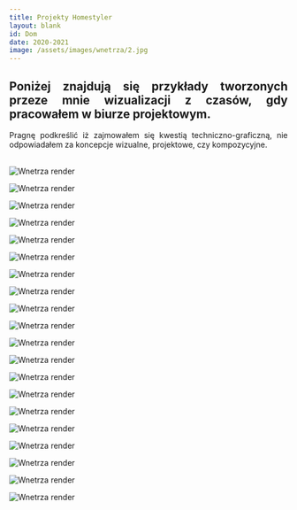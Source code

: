 ```yaml
---
title: Projekty Homestyler
layout: blank
id: Dom
date: 2020-2021
image: /assets/images/wnetrza/2.jpg
---
```


<div style="text-align: justify"> 
<h2> 
Poniżej znajdują się przykłady tworzonych przeze mnie wizualizacji z czasów, gdy pracowałem w biurze projektowym.
</h2>
Pragnę podkreślić iż zajmowałem się kwestią techniczno-graficzną, nie odpowiadałem za koncepcje wizualne, projektowe, czy kompozycyjne.
<br>
<br>
</div>

![Wnetrza render]({{site.url}}/assets/images/wnetrza/1.jpg)

![Wnetrza render]({{site.url}}/assets/images/wnetrza/2.jpg)

![Wnetrza render]({{site.url}}/assets/images/wnetrza/3.jpg)

![Wnetrza render]({{site.url}}/assets/images/wnetrza/4.jpg)

![Wnetrza render]({{site.url}}/assets/images/wnetrza/5.jpg)

![Wnetrza render]({{site.url}}/assets/images/wnetrza/6.jpg)

![Wnetrza render]({{site.url}}/assets/images/wnetrza/7.jpg)

![Wnetrza render]({{site.url}}/assets/images/wnetrza/8.jpg)

![Wnetrza render]({{site.url}}/assets/images/wnetrza/9.jpg)

![Wnetrza render]({{site.url}}/assets/images/wnetrza/10.jpg)

![Wnetrza render]({{site.url}}/assets/images/wnetrza/11.jpg)

![Wnetrza render]({{site.url}}/assets/images/wnetrza/12.jpg)

![Wnetrza render]({{site.url}}/assets/images/wnetrza/13.jpg)

![Wnetrza render]({{site.url}}/assets/images/wnetrza/14.jpg)

![Wnetrza render]({{site.url}}/assets/images/wnetrza/15.jpg)

![Wnetrza render]({{site.url}}/assets/images/wnetrza/16.jpg)

![Wnetrza render]({{site.url}}/assets/images/wnetrza/17.jpg)

![Wnetrza render]({{site.url}}/assets/images/wnetrza/18.jpg)

![Wnetrza render]({{site.url}}/assets/images/wnetrza/19.jpg)

![Wnetrza render]({{site.url}}/assets/images/wnetrza/20.jpg)


